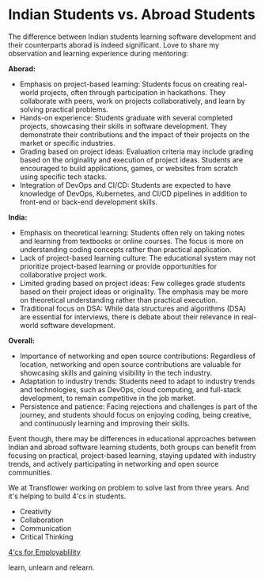 # Indian Students vs. Abroad Students

The difference between Indian students learning software development and their counterparts aborad is indeed significant. Love to share my observation and learning experience during mentoring:

**Aborad:**
- Emphasis on project-based learning: 
Students focus on creating real-world projects, often through participation in hackathons. They collaborate with peers, work on projects collaboratively, and learn by solving practical problems.
- Hands-on experience: 
Students graduate with several completed projects, showcasing their skills in software development. They demonstrate their contributions and the impact of their projects on the market or specific industries.
- Grading based on project ideas: 
Evaluation criteria may include grading based on the originality and execution of project ideas. Students are encouraged to build applications, games, or websites from scratch using specific tech stacks.
- Integration of DevOps and CI/CD: 
Students are expected to have knowledge of DevOps, Kubernetes, and CI/CD pipelines in addition to front-end or back-end development skills.

**India:**
- Emphasis on theoretical learning: Students often rely on taking notes and learning from textbooks or online courses. The focus is more on understanding coding concepts rather than practical application.
- Lack of project-based learning culture: 
The educational system may not prioritize project-based learning or provide opportunities for collaborative project work.
- Limited grading based on project ideas: 
Few colleges grade students based on their project ideas or originality. The emphasis may be more on theoretical understanding rather than practical execution.
- Traditional focus on DSA: 
While data structures and algorithms (DSA) are essential for interviews, there is debate about their relevance in real-world software development.

**Overall:**
- Importance of networking and open source contributions: Regardless of location, networking and open source contributions are valuable for showcasing skills and gaining visibility in the tech industry.
- Adaptation to industry trends: Students need to adapt to industry trends and technologies, such as DevOps, cloud computing, and full-stack development, to remain competitive in the job market.
- Persistence and patience: Facing rejections and challenges is part of the journey, and students should focus on enjoying coding, being creative, and continuously learning and improving their skills.

Event though, there may be differences in educational approaches between Indian and abroad software learning students, both groups can benefit from focusing on practical, project-based learning, staying updated with industry trends, and actively participating in networking and open source communities.

We at Transflower working on problem to solve last from three years. And it's helping to build 4'cs in students.


- Creativity
- Collaboration
- Communication
- Critical Thinking

<a href="https://ravitambade.wordpress.com/2023/02/">4'cs for Employablility</a>

learn, unlearn and relearn.